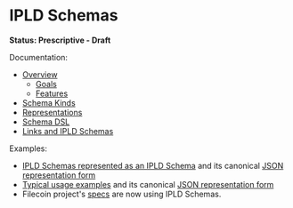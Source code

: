 IPLD Schemas
============

**Status: Prescriptive - Draft**

Documentation:

- [Overview](./overview.md)
  - [Goals](./overview.md#goals)
  - [Features](./overview.md#features)
- [Schema Kinds](./schema-kinds.md)
- [Representations](./representations.md)
- [Schema DSL](./schema-dsl.md)
- [Links and IPLD Schemas](./links.md)

Examples:

* [IPLD Schemas represented as an IPLD Schema](schema-schema.ipldsch) and its canonical [JSON representation form](schema-schema.ipldsch.json)
* [Typical usage examples](examples.ipldsch) and its canonical [JSON representation form](examples.ipldsch.json)
* Filecoin project's [specs](https://github.com/filecoin-project/specs/) are now using IPLD Schemas.
